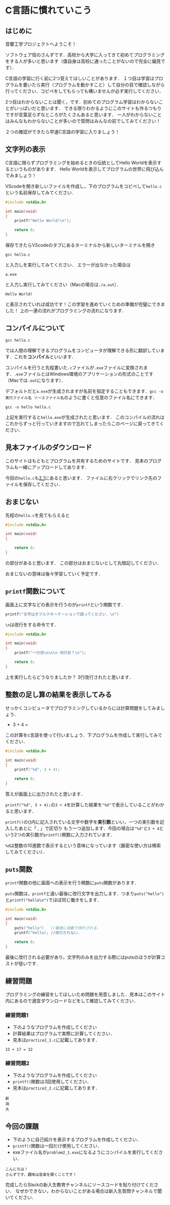 # C言語に慣れていこう

## はじめに

音響工学プロジェクトへようこそ！

ソフトウェア班のさんずです．高校から大学に入ってきて初めてプログラミングをする人が多いと思います（僕自身は高校に通ったことがないので完全に偏見です）．

C言語の学習に行く前に2つ覚えてほしいことがあります．
１つ目は学習はプログラムを書いたら実行（プログラムを動かすこと）して自分の目で確認しながら行ってください．コピペをしてもらっても構いませんが必ず実行してください．

2つ目はわからないことは聞く，です．初めてのプログラム学習はわからないことがいっぱいだと思います．
できる限りわかるようにこのサイトも作るつもりですが言葉足らずなところがたくさんあると思います．
一人がわからないことはみんなもわからないことが多いので質問はみんなの前でしてみてください！

２つの確認ができたら早速C言語の学習に入りましょう！

## 文字列の表示

C言語に限らずプログラミングを始めるときの伝統としてHello Worldを表示するというものがあります．
Hello Worldを表示してプログラムの世界に飛び込んでみましょう！

VScodeを開き新しいファイルを作成し，下のプログラムをコピペして`hello.c`という名前保存してみてください.

```c
#include <stdio.h>

int main(void)
{
    printf("Hello World!\n");

    return 0;
}
```

保存できたらVScodeのタブにあるターミナルから新しいターミナルを開き

```shell
gcc hello.c
```

と入力しを実行してみてください．
エラーが出なかった場合は

```shell
a.exe
```

と入力し実行してみてください（Macの場合は`./a.out`）．

```shell
Hello World!
```

と表示されていれば成功です！この学習を進めていくための準備が完璧にできました！
上の一連の流れがプログラミングの流れになります．

## コンパイルについて

```shell
gcc hello.c
```

では人間の理解できるプログラムをコンピュータが理解できる形に翻訳しています．これを**コンパイル**といいます．

コンパイルを行うと先程書いた`.c`ファイルが`.exe`ファイルに変換されます．`.exe`ファイルとはWindows環境のアプリケーションの形式のことです（Macでは`.out`になります）．

デフォルトだと`a.exe`が生成されますが名前を指定することもできます．`gcc -o 実行ファイル名 ソースファイル名`のように書くと任意のファイル名にできます．

```shell
gcc -o hello hello.c
```

上記を実行すると`hello.exe`が生成されたと思います．
このコンパイルの流れはこれからずっと行っていきますので忘れてしまったらこのページに戻ってきてください．

## 見本ファイルのダウンロード

このサイトはもともとプログラムを共有するためのサイトです．
見本のプログラムも一緒にアップロードしてあります．

今回の`hello.c`も[2_1](/2_1/)にあると思います．
ファイルに右クリックでリンク先のファイルを保存してください．

## おまじない

先程の`hello.c`を見てもらえると

```c
#include <stdio.h>

int main(void)
{

    return 0;
}
```

の部分があると思います．
この部分はおまじないとして丸暗記してください．

おまじないの意味は後々学習していく予定です．


## `printf`関数について

画面上に文字などの表示を行うのが`printf`という関数です．

```c
printf("文字はダブルクオーテーションで囲ってください．\n")
```

`\n`は改行をする命令です．

```c
#include <stdio.h>

int main(void)
{
    printf("一行目\n\n\n 何行目？\n");

    return 0;
}
```

上を実行したらどうなりましたか？
3行改行されたと思います．

## 整数の足し算の結果を表示してみる

せっかくコンピュータでプログラミングしているからには計算問題をしてみましょう．

* 3 + 4 =

この計算をc言語を使って行いましょう．下プログラムを作成して実行してみてください．

```c
#include <stdio.h>

int main(void)
{
    printf("%d", 3 + 4);

    return 0;
}
```

答えが画面上に出力されたと思います．

`printf("%d", 3 + 4);`の`3 + 4`を計算した結果を`"%d"`で表示していることがわかると思います．

`printf()`の()内に記入されている文字や数字を**実引数**といい，一つの実引数を記入したあとに「 , 」で区切り
もう一つ追加します．今回の場合は`"%d"`と`3 + 4`という2つの実引数が`printf()`関数に入力されています．

`%d`は整数の10進数で表示するという意味になっています（厳密な使い方は検索してみてください）．

## `puts`関数

`printf`関数の他に画面への表示を行う関数に`puts`関数があります．

`puts`関数は，`printf`と違い最後に改行文字を出力します．つまり`puts("hello")`と`printf("hello\n")`でほぼ同じ働きをします．

```c
#include <stdio.h>

int main(void)
{
    puts("hello")   //最後に自動で改行される．
    printf("hello); //改行されない．

    return 0;
}
```

最後に改行される必要があり，文字列のみを出力する際にはputsのほうが計算コストが低いです．

## 練習問題

プログラミングの練習をしてほしいため問題を用意しました．見本はこのサイト内にあるので適宜ダウンロードなどをして確認してみてください．

### 練習問題1

* 下のようなプログラムを作成してください
* 計算結果はプログラムで実際に計算してください．
* 見本は`practice2_1.c`に記載してあります．

```shell
15 + 17 = 32
```

### 練習問題2

* 下のようなプログラムを作成してください
* `printf()`関数は3回使用してください．
* 見本は`practice2_2.c`に記載してあります．

```shell
新
潟
大
```

## 今回の課題

* 下のように自己紹介を表示するプログラムを作成してください．
* `printf()`関数は一回だけ使用してください．
* exeファイル名が`problem2_1.exe`になるようにコンパイルを実行してください．

```shell
こんにちは！
さんずです、趣味は音楽を聞くことです！
```

完成したらSlackの新入生教育チャンネルにソースコードを貼り付けてください．
なぜかできない，わからないことがある場合は新入生質問チャンネルで聞いてください．
